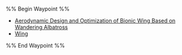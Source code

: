 
%% Begin Waypoint %%
- [Aerodynamic Design and Optimization of Bionic Wing Based on Wandering Albatross](./Aerodynamic%20Design%20and%20Optimization%20of%20Bionic%20Wing%20Based%20on%20Wandering%20Albatross.md)
- [Wing](./Wing.md)

%% End Waypoint %%

